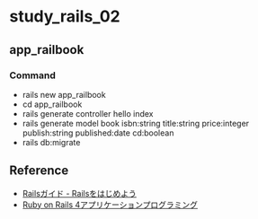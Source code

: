 # study_rails_02

## app_railbook

### Command

- rails new app_railbook
- cd app_railbook
- rails generate controller hello index
- rails generate model book isbn:string title:string price:integer publish:string published:date cd:boolean
- rails db:migrate

## Reference

- [Railsガイド - Railsをはじめよう](https://railsguides.jp/getting_started.html)
- [Ruby on Rails 4アプリケーションプログラミング](https://www.amazon.co.jp/dp/B00JZKX6DE)